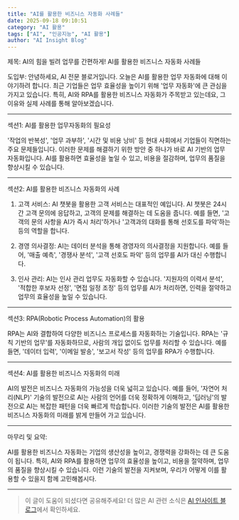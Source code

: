 ```yaml
---
title: "AI를 활용한 비즈니스 자동화 사례들"
date: 2025-09-18 09:10:51
category: "AI 활용"
tags: ["AI", "인공지능", "AI 활용"]
author: "AI Insight Blog"
---
```


제목: AI의 힘을 빌려 업무를 간편하게! AI를 활용한 비즈니스 자동화 사례들

도입부:
안녕하세요, AI 전문 블로거입니다. 오늘은 AI를 활용한 업무 자동화에 대해 이야기하려 합니다. 최근 기업들은 업무 효율성을 높이기 위해 '업무 자동화'에 큰 관심을 가지고 있습니다. 특히, AI와 RPA를 활용한 비즈니스 자동화가 주목받고 있는데요, 그 이유와 실제 사례를 통해 알아보겠습니다.

-------------
섹션1: AI를 활용한 업무자동화의 필요성

'작업의 반복성', '업무 과부하', '시간 및 비용 낭비' 등 현대 사회에서 기업들이 직면하는 주요 문제들입니다. 이러한 문제를 해결하기 위한 방안 중 하나가 바로 AI 기반의 업무 자동화입니다. AI를 활용하면 효율성을 높일 수 있고, 비용을 절감하며, 업무의 품질을 향상시킬 수 있습니다. 

-------------
섹션2: AI를 활용한 비즈니스 자동화의 사례

1. 고객 서비스: AI 챗봇을 활용한 고객 서비스는 대표적인 예입니다. AI 챗봇은 24시간 고객 문의에 응답하고, 고객의 문제를 해결하는 데 도움을 줍니다. 예를 들면, '고객의 문의 사항을 AI가 즉시 처리'하거나 '고객과의 대화를 통해 선호도를 파악'하는 등의 역할을 합니다.

2. 경영 의사결정: AI는 데이터 분석을 통해 경영자의 의사결정을 지원합니다. 예를 들어, '매출 예측', '경쟁사 분석', '고객 선호도 파악' 등의 업무를 AI가 대신 수행합니다.

3. 인사 관리: AI는 인사 관리 업무도 자동화할 수 있습니다. '지원자의 이력서 분석', '적합한 후보자 선정', '면접 일정 조정' 등의 업무를 AI가 처리하면, 인력을 절약하고 업무의 효율성을 높일 수 있습니다.

-------------
섹션3: RPA(Robotic Process Automation)의 활용

RPA는 AI와 결합하여 다양한 비즈니스 프로세스를 자동화하는 기술입니다. RPA는 '규칙 기반의 업무'를 자동화하므로, 사람의 개입 없이도 업무를 처리할 수 있습니다. 예를 들면, '데이터 입력', '이메일 발송', '보고서 작성' 등의 업무를 RPA가 수행합니다.

-------------
섹션4: AI를 활용한 비즈니스 자동화의 미래

AI의 발전은 비즈니스 자동화의 가능성을 더욱 넓히고 있습니다. 예를 들어, '자연어 처리(NLP)' 기술의 발전으로 AI는 사람의 언어를 더욱 정확하게 이해하고, '딥러닝'의 발전으로 AI는 복잡한 패턴을 더욱 빠르게 학습합니다. 이러한 기술의 발전은 AI를 활용한 비즈니스 자동화의 미래를 밝게 만들어 가고 있습니다.

-------------
마무리 및 요약:

AI를 활용한 비즈니스 자동화는 기업의 생산성을 높이고, 경쟁력을 강화하는 데 큰 도움이 됩니다. 특히, AI와 RPA를 활용하면 업무의 효율성을 높이고, 비용을 절약하며, 업무의 품질을 향상시킬 수 있습니다. 이런 기술의 발전을 지켜보며, 우리가 어떻게 이를 활용할 수 있을지 함께 고민해봅시다.

---

> 이 글이 도움이 되셨다면 공유해주세요! 
> 더 많은 AI 관련 소식은 [AI 인사이트 블로그](https://tonyhwang1004.github.io/ai-insight-blog)에서 확인하세요.
